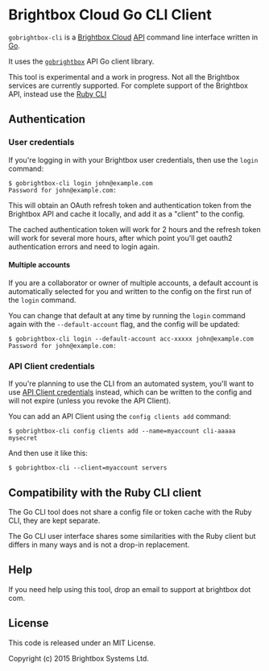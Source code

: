 # Brightbox Cloud Go CLI Client

`gobrightbox-cli` is a [Brightbox Cloud](https://www.brightbox.com)
[API](https://api.gb1.brightbox.com/1.0/) command line interface written in
[Go](http://golang.org/).

It uses the [`gobrightbox`](https://github.com/brightbox/gobrightbox) API Go
client library.

This tool is experimental and a work in progress. Not all the Brightbox services
are currently supported. For complete support of the Brightbox API, instead use
the [Ruby CLI](https://www.brightbox.com/docs/guides/cli/)

## Authentication

### User credentials

If you're logging in with your Brightbox user credentials, then use the `login` command:

    $ gobrightbox-cli login john@example.com
    Password for john@example.com:

This will obtain an OAuth refresh token and authentication token from the
Brightbox API and cache it locally, and add it as a "client" to the config.

The cached authentication token will work for 2 hours and the refresh token will
work for several more hours, after which point you'll get oauth2 authentication
errors and need to login again.

#### Multiple accounts

If you are a collaborator or owner of multiple accounts, a default account is
automatically selected for you and written to the config on the first run of the
`login` command.

You can change that default at any time by running the `login` command again
with the `--default-account` flag, and the config will be updated:

    $ gobrightbox-cli login --default-account acc-xxxxx john@example.com
    Password for john@example.com:

### API Client credentials

If you're planning to use the CLI from an automated system, you'll want to use
[API Client credentials](https://www.brightbox.com/docs/reference/api-clients/)
instead, which can be written to the config and will not expire (unless you
revoke the API Client).

You can add an API Client using the `config clients add` command:

    $ gobrightbox-cli config clients add --name=myaccount cli-aaaaa mysecret

And then use it like this:

    $ gobrightbox-cli --client=myaccount servers

## Compatibility with the Ruby CLI client

The Go CLI tool does not share a config file or token cache with the Ruby CLI,
they are kept separate.

The Go CLI user interface shares some similarities with the Ruby client but
differs in many ways and is not a drop-in replacement.

## Help

If you need help using this tool, drop an email to support at brightbox dot com.

## License

This code is released under an MIT License.

Copyright (c) 2015 Brightbox Systems Ltd.
